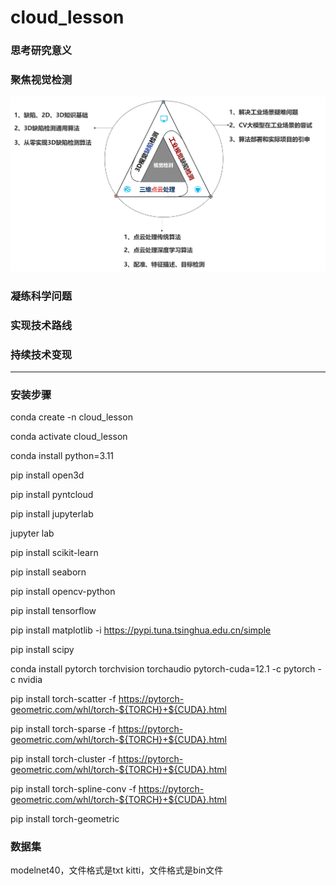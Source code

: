 # cloud_lesson

### 思考研究意义

### 聚焦视觉检测
<div align="center">
    <img src="research&engineer.png" width="600"/>
</div>

### 凝练科学问题

### 实现技术路线

### 持续技术变现

--------------------------
### 安装步骤
conda create -n cloud_lesson

conda activate cloud_lesson

conda install python=3.11

pip install open3d

pip install pyntcloud

pip install jupyterlab

jupyter lab

pip install scikit-learn

pip install seaborn

pip install opencv-python

pip install tensorflow

pip install matplotlib -i https://pypi.tuna.tsinghua.edu.cn/simple

pip install scipy

conda install pytorch torchvision torchaudio pytorch-cuda=12.1 -c pytorch -c nvidia

pip install torch-scatter -f https://pytorch-geometric.com/whl/torch-${TORCH}+${CUDA}.html

pip install torch-sparse -f https://pytorch-geometric.com/whl/torch-${TORCH}+${CUDA}.html

pip install torch-cluster -f https://pytorch-geometric.com/whl/torch-${TORCH}+${CUDA}.html

pip install torch-spline-conv -f https://pytorch-geometric.com/whl/torch-${TORCH}+${CUDA}.html

pip install torch-geometric

### 数据集
modelnet40，文件格式是txt
kitti，文件格式是bin文件

